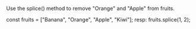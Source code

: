 Use the splice() method to remove "Orange" and "Apple" from fruits.

const fruits = ["Banana", "Orange", "Apple", "Kiwi"];
resp: 
fruits.splice(1, 2);
